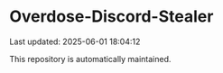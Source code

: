 # Overdose-Discord-Stealer

Last updated: 2025-06-01 18:04:12

This repository is automatically maintained.
